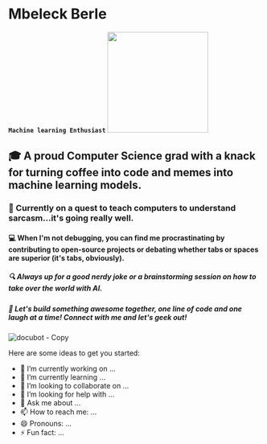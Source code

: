 # Mbeleck Berle
**`Machine learning Enthusiast`**
<img height=200 src="https://github.com/MbeleckBerle/MbeleckBerle/assets/91129216/18786fb0-31ee-4372-9761-4f8e89170ffd"/>

<h2>🎓 A proud Computer Science grad with a knack for turning coffee into code and memes into machine learning models.</h2>

<h3>🧠 Currently on a quest to teach computers to understand sarcasm...it's going really well.</h3>

<h4>💻 When I'm not debugging, you can find me procrastinating by contributing to open-source projects or debating whether tabs or spaces are superior (it's tabs, obviously).</h4>

<h5>🔍 Always up for a good nerdy joke or a brainstorming session on how to take over the world with AI.</h5>

<h5>🚀 Let's build something awesome together, one line of code and one laugh at a time! Connect with me and let's geek out!


</h5>




![docubot - Copy](https://github.com/MbeleckBerle/MbeleckBerle/assets/91129216/37f020e1-c2bd-4144-a585-883510362032)


Here are some ideas to get you started:

- 🔭 I’m currently working on ...
- 🌱 I’m currently learning ...
- 👯 I’m looking to collaborate on ...
- 🤔 I’m looking for help with ...
- 💬 Ask me about ...
- 📫 How to reach me: ...
- 😄 Pronouns: ...
- ⚡ Fun fact: ...

